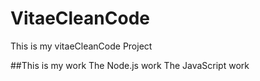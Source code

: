# VitaeCleanCode
This is my vitaeCleanCode Project

##This is my work
The Node.js work
The JavaScript work

